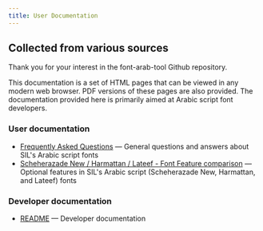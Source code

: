 ```yaml
---
title: User Documentation
---
```


## Collected from various sources

Thank you for your interest in the font-arab-tool Github repository. 

This documentation is a set of HTML pages that can be viewed in any modern web browser. PDF versions of these pages are also provided. The documentation provided here is primarily aimed at Arabic script font developers.

### User documentation
- [Frequently Asked Questions](faq.md) — General questions and answers about SIL's Arabic script fonts
- [Scheherazade New / Harmattan / Lateef - Font Feature comparison](shl_features.md) — Optional features in SIL's Arabic script (Scheherazade New, Harmattan, and Lateef) fonts

### Developer documentation
- [README](https://github.com/silnrsi/font-arab-tools/tree/master/documentation/developer) — Developer documentation 
